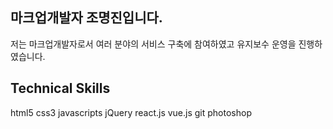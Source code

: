 ## 마크업개발자 조명진입니다.
저는 마크업개발자로서 여러 분야의 서비스 구축에 참여하였고 유지보수 운영을 진행하였습니다.
<!--
**lexy-cho/lexy-cho** is a ✨ _special_ ✨ repository because its `README.md` (this file) appears on your GitHub profile.

Here are some ideas to get you started:

- 🔭 I’m currently working on ...
- 🌱 I’m currently learning ...
- 👯 I’m looking to collaborate on ...
- 🤔 I’m looking for help with ...
- 💬 Ask me about ...
- 📫 How to reach me: ...
- 😄 Pronouns: ...
- ⚡ Fun fact: ...
-->
## Technical Skills
html5 css3 javascripts jQuery react.js vue.js
git photoshop
